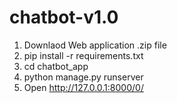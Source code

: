 # chatbot-v1.0

1) Downlaod Web application .zip file 
2) pip install -r requirements.txt
3) cd chatbot_app
4) python manage.py runserver
5) Open http://127.0.0.1:8000/0/
